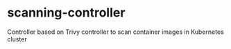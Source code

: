 # scanning-controller
Controller based on Trivy controller to scan container images in Kubernetes cluster

